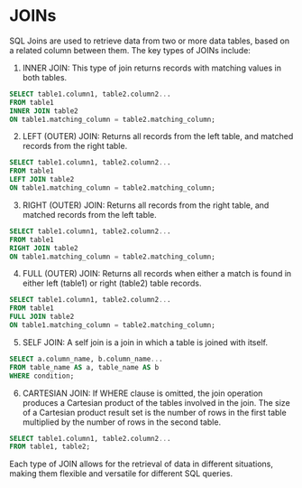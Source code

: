 # JOINs

SQL Joins are used to retrieve data from two or more data tables, based on a related column between them. The key types of JOINs include:

1. INNER JOIN: This type of join returns records with matching values in both tables.

```sql
SELECT table1.column1, table2.column2...
FROM table1
INNER JOIN table2
ON table1.matching_column = table2.matching_column;
```
2. LEFT (OUTER) JOIN: Returns all records from the left table, and matched records from the right table.

```sql
SELECT table1.column1, table2.column2...
FROM table1
LEFT JOIN table2
ON table1.matching_column = table2.matching_column;
```
3. RIGHT (OUTER) JOIN: Returns all records from the right table, and matched records from the left table.

```sql
SELECT table1.column1, table2.column2...
FROM table1
RIGHT JOIN table2
ON table1.matching_column = table2.matching_column;
```
4. FULL (OUTER) JOIN: Returns all records when either a match is found in either left (table1) or right (table2) table records.

```sql
SELECT table1.column1, table2.column2...
FROM table1
FULL JOIN table2
ON table1.matching_column = table2.matching_column;
```
5. SELF JOIN: A self join is a join in which a table is joined with itself.

```sql
SELECT a.column_name, b.column_name...
FROM table_name AS a, table_name AS b
WHERE condition;
```
6. CARTESIAN JOIN: If WHERE clause is omitted, the join operation produces a Cartesian product of the tables involved in the join. The size of a Cartesian product result set is the number of rows in the first table multiplied by the number of rows in the second table.

```sql
SELECT table1.column1, table2.column2...
FROM table1, table2;
```
Each type of JOIN allows for the retrieval of data in different situations, making them flexible and versatile for different SQL queries.